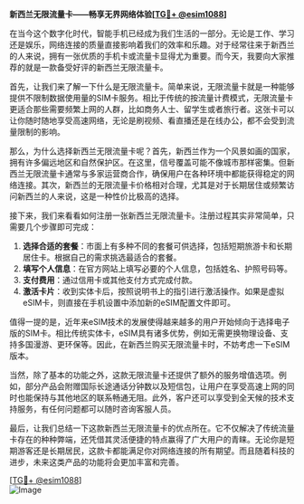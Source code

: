**新西兰无限流量卡——畅享无界网络体验[[TG💪+ @esim1088](https://t.me/s/esim1088)]**

在当今这个数字化时代，智能手机已经成为我们生活的一部分。无论是工作、学习还是娱乐，网络连接的质量直接影响着我们的效率和乐趣。对于经常往来于新西兰的人来说，拥有一张优质的手机卡或流量卡显得尤为重要。而今天，我要向大家推荐的就是一款备受好评的新西兰无限流量卡。

首先，让我们来了解一下什么是无限流量卡。简单来说，无限流量卡就是一种能够提供不限制数据使用量的SIM卡服务。相比于传统的按流量计费模式，无限流量卡更适合那些需要频繁上网的人群，比如商务人士、留学生或者旅行者。这张卡可以让你随时随地享受高速网络，无论是刷视频、看直播还是在线办公，都不会受到流量限制的影响。

那么，为什么选择新西兰无限流量卡呢？首先，新西兰作为一个风景如画的国家，拥有许多偏远地区和自然保护区。在这里，信号覆盖可能不像城市那样密集。但新西兰无限流量卡通常与多家运营商合作，确保用户在各种环境中都能获得稳定的网络连接。其次，新西兰的无限流量卡价格相对合理，尤其是对于长期居住或频繁访问新西兰的人来说，这是一种性价比极高的选择。

接下来，我们来看看如何注册一张新西兰无限流量卡。注册过程其实非常简单，只需要几个步骤即可完成：

1. **选择合适的套餐**：市面上有多种不同的套餐可供选择，包括短期旅游卡和长期居住卡。根据自己的需求挑选最适合的套餐。
2. **填写个人信息**：在官方网站上填写必要的个人信息，包括姓名、护照号码等。
3. **支付费用**：通过信用卡或其他支付方式完成付款。
4. **激活卡片**：收到实体卡后，按照说明书上的指引进行激活操作。如果是虚拟eSIM卡，则直接在手机设置中添加新的eSIM配置文件即可。

值得一提的是，近年来eSIM技术的发展使得越来越多的用户开始倾向于选择电子版的SIM卡。相比传统实体卡，eSIM具有诸多优势，例如无需更换物理设备、支持多国漫游、更环保等。因此，在新西兰购买无限流量卡时，不妨考虑一下eSIM版本。

当然，除了基本的功能之外，这款无限流量卡还提供了额外的服务增值选项。例如，部分产品会附赠国际长途通话分钟数以及短信包，让用户在享受高速上网的同时也能保持与其他地区的联系畅通无阻。此外，客户还可以享受到全天候的技术支持服务，有任何问题都可以随时咨询客服人员。

最后，让我们总结一下这款新西兰无限流量卡的优点所在。它不仅解决了传统流量卡存在的种种弊端，还凭借其灵活便捷的特点赢得了广大用户的青睐。无论你是短期游客还是长期居民，这款卡都能满足你对网络连接的所有期望。而且随着科技的进步，未来这类产品的功能将会更加丰富和完善。

[[TG💪+ @esim1088](https://t.me/s/esim1088)]  
![Image](https://i.postimg.cc/4NQfJmqS/Snipaste-2025-05-13-00-14-12.png)